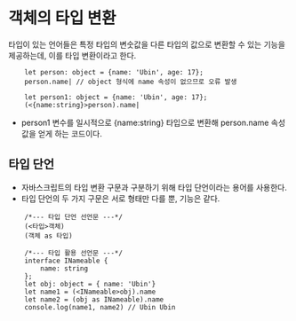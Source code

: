 # 객체의 타입 변환

<p>타입이 있는 언어들은 특정 타입의 변숫값을 다른 타입의 값으로 변환할 수 있는 기능을 제공하는데, 이를 타입 변환이라고 한다.</p>

```TS
    let person: object = {name: 'Ubin', age: 17};
    person.name| // object 형식에 name 속성이 없으므로 오류 발생

    let person1: object = {name: 'Ubin', age: 17};
    (<{name:string}>person).name|
``` 
- person1 변수를 일시적으로 {name:string} 타입으로 변환해 person.name 속성값을 얻게 하는 코드이다.

## 타입 단언
- 자바스크립트의 타입 변환 구문과 구분하기 위해 타입 단언이라는 용어를 사용한다.
- 타입 단언의 두 가지 구문은 서로 형태만 다를 뿐, 기능은 같다.
```TS
    /*--- 타입 단언 선언문 ---*/
    (<타입>객체)
    (객체 as 타입)
```
```TS
    /*--- 타입 활용 선언문 ---*/
    interface INameable {
        name: string
    };
    let obj: object = { name: 'Ubin'}
    let name1 = (<INameable>obj).name
    let name2 = (obj as INameable).name
    console.log(name1, name2) // Ubin Ubin
```

